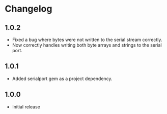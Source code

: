 # Changelog

## 1.0.2

* Fixed a bug where bytes were not written to the serial stream correctly.
* Now correctly handles writing both byte arrays and strings to the serial port.

## 1.0.1

* Added serialport gem as a project dependency.

## 1.0.0

* Initial release